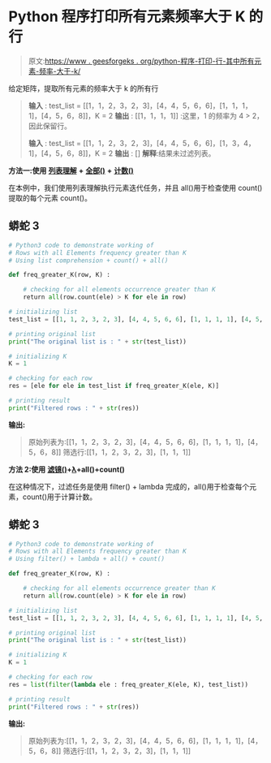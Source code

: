 # Python 程序打印所有元素频率大于 K 的行

> 原文:[https://www . geesforgeks . org/python-程序-打印-行-其中所有元素-频率-大于-k/](https://www.geeksforgeeks.org/python-program-to-print-rows-where-all-its-elements-frequency-is-greater-than-k/)

给定矩阵，提取所有元素的频率大于 k 的所有行

> **输入** : test_list = [[1，1，2，3，2，3]，[4，4，5，6，6]，[1，1，1，1]，[4，5，6，8]]，K = 2
> **输出** : [[1，1，1，1]]
> :这里，1 的频率为 4 > 2，因此保留行。
> 
> **输入** : test_list = [[1，1，2，3，2，3]，[4，4，5，6，6]，[1，3，4，1]，[4，5，6，8]]，K = 2
> **输出** : []
> **解释**:结果未过滤列表。

**方法一:使用** [**列表理解**](https://www.geeksforgeeks.org/python-list-comprehension-and-slicing/) **+** [**全部()**](https://www.geeksforgeeks.org/any-all-in-python/) **+** [**计数()**](https://www.geeksforgeeks.org/python-list-function-count/)

在本例中，我们使用列表理解执行元素迭代任务，并且 all()用于检查使用 count()提取的每个元素 count()。

## 蟒蛇 3

```py
# Python3 code to demonstrate working of 
# Rows with all Elements frequency greater than K
# Using list comprehension + count() + all()

def freq_greater_K(row, K) :

    # checking for all elements occurrence greater than K 
    return all(row.count(ele) > K for ele in row)

# initializing list
test_list = [[1, 1, 2, 3, 2, 3], [4, 4, 5, 6, 6], [1, 1, 1, 1], [4, 5, 6, 8]]

# printing original list
print("The original list is : " + str(test_list))

# initializing K 
K = 1

# checking for each row 
res = [ele for ele in test_list if freq_greater_K(ele, K)]

# printing result 
print("Filtered rows : " + str(res))
```

**输出:**

> 原始列表为:[[1，1，2，3，2，3]，[4，4，5，6，6]，[1，1，1，1]，[4，5，6，8]]
> 筛选行:[[1，1，2，3，2，3]，[1，1，1]]

**方法 2:使用** [**滤镜()**](https://www.geeksforgeeks.org/filter-in-python/)**+**[**λ**](https://www.geeksforgeeks.org/python-lambda/)**+all()+count()**

在这种情况下，过滤任务是使用 filter() + lambda 完成的，all()用于检查每个元素，count()用于计算计数。

## 蟒蛇 3

```py
# Python3 code to demonstrate working of 
# Rows with all Elements frequency greater than K
# Using filter() + lambda + all() + count()

def freq_greater_K(row, K) :

    # checking for all elements occurrence greater than K 
    return all(row.count(ele) > K for ele in row)

# initializing list
test_list = [[1, 1, 2, 3, 2, 3], [4, 4, 5, 6, 6], [1, 1, 1, 1], [4, 5, 6, 8]]

# printing original list
print("The original list is : " + str(test_list))

# initializing K 
K = 1

# checking for each row 
res = list(filter(lambda ele : freq_greater_K(ele, K), test_list))

# printing result 
print("Filtered rows : " + str(res))
```

**输出:**

> 原始列表为:[[1，1，2，3，2，3]，[4，4，5，6，6]，[1，1，1，1]，[4，5，6，8]]
> 筛选行:[[1，1，2，3，2，3]，[1，1，1]]